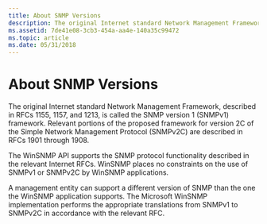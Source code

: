 ```yaml
---
title: About SNMP Versions
description: The original Internet standard Network Management Framework, described in RFCs 1155, 1157, and 1213, is called the SNMP version 1 (SNMPv1) framework.
ms.assetid: 7de41e08-3cb3-454a-aa4e-140a35c99472
ms.topic: article
ms.date: 05/31/2018
---
```


# About SNMP Versions

The original Internet standard Network Management Framework, described in RFCs 1155, 1157, and 1213, is called the SNMP version 1 (SNMPv1) framework. Relevant portions of the proposed framework for version 2C of the Simple Network Management Protocol (SNMPv2C) are described in RFCs 1901 through 1908.

The WinSNMP API supports the SNMP protocol functionality described in the relevant Internet RFCs. WinSNMP places no constraints on the use of SNMPv1 or SNMPv2C by WinSNMP applications.

A management entity can support a different version of SNMP than the one the WinSNMP application supports. The Microsoft WinSNMP implementation performs the appropriate translations from SNMPv1 to SNMPv2C in accordance with the relevant RFC.

 

 




